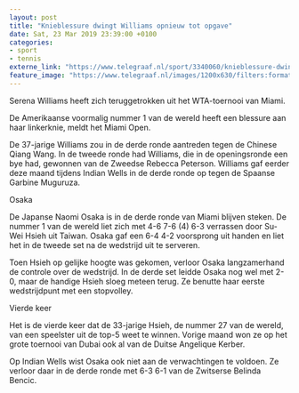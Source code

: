 ```yaml
---
layout: post
title: "Knieblessure dwingt Williams opnieuw tot opgave"
date: Sat, 23 Mar 2019 23:39:00 +0100
categories: 
- sport 
- tennis 
externe_link: "https://www.telegraaf.nl/sport/3340060/knieblessure-dwingt-williams-opnieuw-tot-opgave"
feature_image: "https://www.telegraaf.nl/images/1200x630/filters:format(jpeg):quality(80)/cdn-kiosk-api.telegraaf.nl/87ba5848-4dbc-11e9-a380-02d2fb1aa1d7.jpg"
---
```


<p class="intro">Serena Williams heeft zich teruggetrokken uit het WTA-toernooi van Miami.</p> <p>De Amerikaanse voormalig nummer 1 van de wereld heeft een blessure aan haar linkerknie, meldt het Miami Open.</p><p>De 37-jarige Williams zou in de derde ronde aantreden tegen de Chinese Qiang Wang. In de tweede ronde had Williams, die in de openingsronde een bye had, gewonnen van de Zweedse Rebecca Peterson. Williams gaf eerder deze maand tijdens Indian Wells in de derde ronde op tegen de Spaanse Garbine Muguruza.</p><p>Osaka</p><p>De Japanse Naomi Osaka is in de derde ronde van Miami blijven steken. De nummer 1 van de wereld liet zich met 4-6 7-6 (4) 6-3 verrassen door Su-Wei Hsieh uit Taiwan. Osaka gaf een 6-4 4-2 voorsprong uit handen en liet het in de tweede set na de wedstrijd uit te serveren.</p><p>Toen Hsieh op gelijke hoogte was gekomen, verloor Osaka langzamerhand de controle over de wedstrijd. In de derde set leidde Osaka nog wel met 2-0, maar de handige Hsieh sloeg meteen terug. Ze benutte haar eerste wedstrijdpunt met een stopvolley.</p><p>Vierde keer</p><p>Het is de vierde keer dat de 33-jarige Hsieh, de nummer 27 van de wereld, van een speelster uit de top-5 weet te winnen. Vorige maand won ze op het grote toernooi van Dubai ook al van de Duitse Angelique Kerber.</p><p>Op Indian Wells wist Osaka ook niet aan de verwachtingen te voldoen. Ze verloor daar in de derde ronde met 6-3 6-1 van de Zwitserse Belinda Bencic.</p>
